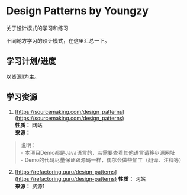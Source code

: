 # Design Patterns by Youngzy
关于设计模式的学习和练习

不同地方学习的设计模式，在这里汇总一下。

## 学习计划/进度
以资源1为主。



## 学习资源
1. [https://sourcemaking.com/design_patterns](https://sourcemaking.com/design_patterns)  
  **性质：** 网站  
  **来源：**   
  > 说明：  
      - 本项目Demo都是Java语言的，若需要查看其他语言请移步源网址  
      - Demo的代码尽量保证跟源码一样，偶尔会做些加工（翻译、注释等）  
2. [https://refactoring.guru/design-patterns](https://refactoring.guru/design-patterns)
  **性质：** 网站  
  **来源：** 资源1  
